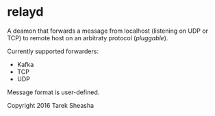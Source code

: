 # relayd
A deamon that forwards a message from localhost (listening on UDP or TCP) to remote host on an arbitraty protocol (*pluggable*). 

Currently supported forwarders:
  * Kafka
  * TCP
  * UDP
  
Message format is user-defined.

   Copyright 2016 Tarek Sheasha
